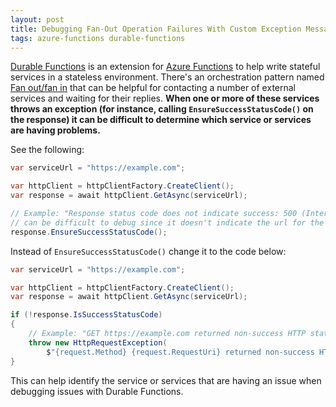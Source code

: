 ```yaml
---
layout: post
title: Debugging Fan-Out Operation Failures With Custom Exception Messages Using Durable Functions Extension For Azure Functions On C#
tags: azure-functions durable-functions
---
```


[Durable Functions](https://docs.microsoft.com/en-us/azure/azure-functions/durable/durable-functions-overview) is an extension for [Azure Functions](https://docs.microsoft.com/en-us/azure/azure-functions/functions-overview) to help write stateful services in a stateless environment. There's an orchestration pattern named [Fan out/fan in](https://docs.microsoft.com/en-us/azure/azure-functions/durable/durable-functions-overview?tabs=csharp#fan-in-out) that can be helpful for contacting a number of external services and waiting for their replies. **When one or more of these services throws an exception (for instance, calling `EnsureSuccessStatusCode()` on the response) it can be difficult to determine which service or services are having problems.**

See the following:

```csharp
var serviceUrl = "https://example.com";

var httpClient = httpClientFactory.CreateClient();
var response = await httpClient.GetAsync(serviceUrl);

// Example: "Response status code does not indicate success: 500 (Internal Server Error)."
// can be difficult to debug since it doesn't indicate the url for the service.
response.EnsureSuccessStatusCode();
```

Instead of `EnsureSuccessStatusCode()` change it to the code below:

```csharp
var serviceUrl = "https://example.com";

var httpClient = httpClientFactory.CreateClient();
var response = await httpClient.GetAsync(serviceUrl);

if (!response.IsSuccessStatusCode)
{
    // Example: "GET https://example.com returned non-success HTTP status code: 500 InternalServerError."
    throw new HttpRequestException(
        $"{request.Method} {request.RequestUri} returned non-success HTTP status code: {(int)response.StatusCode} {response.StatusCode}.");
}
```

This can help identify the service or services that are having an issue when debugging issues with Durable Functions.
